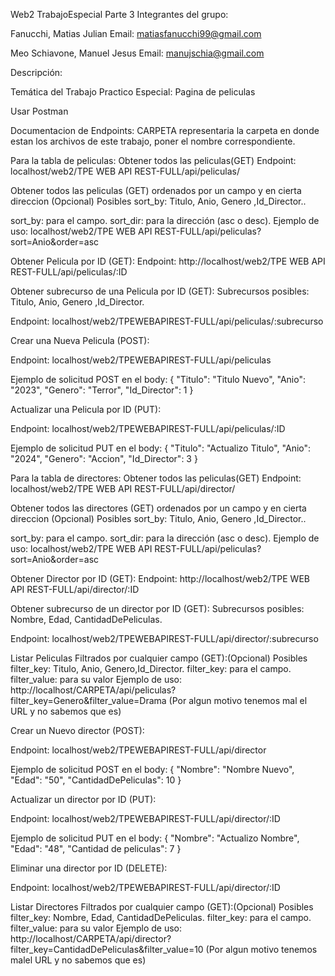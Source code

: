 Web2 TrabajoEspecial Parte 3
Integrantes del grupo:

Fanucchi, Matias Julian     Email: matiasfanucchi99@gmail.com

Meo Schiavone, Manuel Jesus Email: manujschia@gmail.com

Descripción:

Temática del Trabajo Practico Especial: Pagina de peliculas

Usar Postman


Documentacion de Endpoints:
CARPETA representaria la carpeta en donde estan los archivos de este trabajo, poner el nombre correspondiente.


Para la tabla de peliculas:
Obtener todos las peliculas(GET)
Endpoint: localhost/web2/TPE WEB API REST-FULL/api/peliculas/


Obtener todos las peliculas (GET) ordenados por un campo y en cierta direccion (Opcional)
Posibles sort_by: Titulo, Anio, Genero ,Id_Director..

sort_by: para el campo. sort_dir: para la dirección (asc o desc). Ejemplo de uso: localhost/web2/TPE WEB API REST-FULL/api/peliculas?sort=Anio&order=asc


Obtener Pelicula por ID (GET):
Endpoint: http://localhost/web2/TPE WEB API REST-FULL/api/peliculas/:ID


Obtener subrecurso de una Pelicula por ID (GET):
Subrecursos posibles: Titulo, Anio, Genero ,Id_Director.

Endpoint: localhost/web2/TPEWEBAPIREST-FULL/api/peliculas/:subrecurso


Crear una Nueva Pelicula (POST):

Endpoint: localhost/web2/TPEWEBAPIREST-FULL/api/peliculas

Ejemplo de solicitud POST en el body: { "Titulo": "Titulo Nuevo", "Anio": "2023", "Genero": "Terror", "Id_Director": 1 }


Actualizar una Pelicula por ID (PUT):

Endpoint: localhost/web2/TPEWEBAPIREST-FULL/api/peliculas/:ID

Ejemplo de solicitud PUT en el body: { "Titulo": "Actualizo Titulo", "Anio": "2024", "Genero": "Accion", "Id_Director": 3 }



Para la tabla de directores:
Obtener todos las peliculas(GET)
Endpoint: localhost/web2/TPE WEB API REST-FULL/api/director/


Obtener todos las directores (GET) ordenados por un campo y en cierta direccion (Opcional)
Posibles sort_by: Titulo, Anio, Genero ,Id_Director..

sort_by: para el campo. sort_dir: para la dirección (asc o desc). Ejemplo de uso: localhost/web2/TPE WEB API REST-FULL/api/peliculas?sort=Anio&order=asc


Obtener Director por ID (GET):
Endpoint: http://localhost/web2/TPE WEB API REST-FULL/api/director/:ID


Obtener subrecurso de un director por ID (GET):
Subrecursos posibles: Nombre, Edad, CantidadDePeliculas.

Endpoint: localhost/web2/TPEWEBAPIREST-FULL/api/director/:subrecurso

Listar Peliculas Filtrados por cualquier campo (GET):(Opcional)
Posibles filter_key: Titulo, Anio, Genero,Id_Director. filter_key: para el campo. filter_value: para su valor 
Ejemplo de uso: http://localhost/CARPETA/api/peliculas?filter_key=Genero&filter_value=Drama (Por algun motivo tenemos mal el URL  y no sabemos que es)

Crear un Nuevo director (POST):

Endpoint: localhost/web2/TPEWEBAPIREST-FULL/api/director

Ejemplo de solicitud POST en el body: { "Nombre": "Nombre Nuevo", "Edad": "50", "CantidadDePeliculas": 10 }


Actualizar un director por ID (PUT):

Endpoint: localhost/web2/TPEWEBAPIREST-FULL/api/director/:ID

Ejemplo de solicitud PUT en el body: { "Nombre": "Actualizo Nombre", "Edad": "48", "Cantidad de peliculas": 7 }


Eliminar una director por ID (DELETE):

Endpoint: localhost/web2/TPEWEBAPIREST-FULL/api/director/:ID


Listar Directores Filtrados por cualquier campo (GET):(Opcional)
Posibles filter_key: Nombre, Edad, CantidadDePeliculas. filter_key: para el campo. filter_value: para su valor 
Ejemplo de uso: http://localhost/CARPETA/api/director?filter_key=CantidadDePeliculas&filter_value=10 (Por algun motivo tenemos malel URL  y no sabemos que es)
